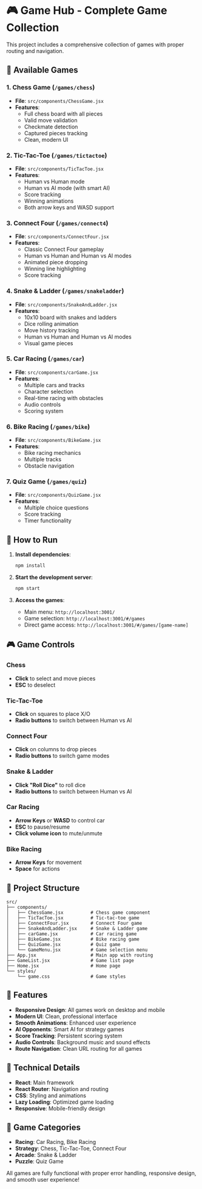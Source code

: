 # 🎮 Game Hub - Complete Game Collection

This project includes a comprehensive collection of games with proper routing and navigation.

## 🎯 Available Games

### 1. **Chess Game** (`/games/chess`)
- **File**: `src/components/ChessGame.jsx`
- **Features**: 
  - Full chess board with all pieces
  - Valid move validation
  - Checkmate detection
  - Captured pieces tracking
  - Clean, modern UI

### 2. **Tic-Tac-Toe** (`/games/tictactoe`)
- **File**: `src/components/TicTacToe.jsx`
- **Features**:
  - Human vs Human mode
  - Human vs AI mode (with smart AI)
  - Score tracking
  - Winning animations
  - Both arrow keys and WASD support

### 3. **Connect Four** (`/games/connect4`)
- **File**: `src/components/ConnectFour.jsx`
- **Features**:
  - Classic Connect Four gameplay
  - Human vs Human and Human vs AI modes
  - Animated piece dropping
  - Winning line highlighting
  - Score tracking

### 4. **Snake & Ladder** (`/games/snakeladder`)
- **File**: `src/components/SnakeAndLadder.jsx`
- **Features**:
  - 10x10 board with snakes and ladders
  - Dice rolling animation
  - Move history tracking
  - Human vs Human and Human vs AI modes
  - Visual game pieces

### 5. **Car Racing** (`/games/car`)
- **File**: `src/components/carGame.jsx`
- **Features**:
  - Multiple cars and tracks
  - Character selection
  - Real-time racing with obstacles
  - Audio controls
  - Scoring system

### 6. **Bike Racing** (`/games/bike`)
- **File**: `src/components/BikeGame.jsx`
- **Features**:
  - Bike racing mechanics
  - Multiple tracks
  - Obstacle navigation

### 7. **Quiz Game** (`/games/quiz`)
- **File**: `src/components/QuizGame.jsx`
- **Features**:
  - Multiple choice questions
  - Score tracking
  - Timer functionality

## 🚀 How to Run

1. **Install dependencies**:
   ```bash
   npm install
   ```

2. **Start the development server**:
   ```bash
   npm start
   ```

3. **Access the games**:
   - Main menu: `http://localhost:3001/`
   - Game selection: `http://localhost:3001/#/games`
   - Direct game access: `http://localhost:3001/#/games/[game-name]`

## 🎮 Game Controls

### Chess
- **Click** to select and move pieces
- **ESC** to deselect

### Tic-Tac-Toe
- **Click** on squares to place X/O
- **Radio buttons** to switch between Human vs AI

### Connect Four
- **Click** on columns to drop pieces
- **Radio buttons** to switch game modes

### Snake & Ladder
- **Click "Roll Dice"** to roll dice
- **Radio buttons** to switch between Human vs AI

### Car Racing
- **Arrow Keys** or **WASD** to control car
- **ESC** to pause/resume
- **Click volume icon** to mute/unmute

### Bike Racing
- **Arrow Keys** for movement
- **Space** for actions

## 📁 Project Structure

```
src/
├── components/
│   ├── ChessGame.jsx          # Chess game component
│   ├── TicTacToe.jsx          # Tic-tac-toe game
│   ├── ConnectFour.jsx        # Connect Four game
│   ├── SnakeAndLadder.jsx     # Snake & Ladder game
│   ├── carGame.jsx            # Car racing game
│   ├── BikeGame.jsx           # Bike racing game
│   ├── QuizGame.jsx           # Quiz game
│   └── GameMenu.jsx           # Game selection menu
├── App.jsx                    # Main app with routing
├── GameList.jsx               # Game list page
├── Home.jsx                   # Home page
└── styles/
    └── game.css               # Game styles
```

## 🎨 Features

- **Responsive Design**: All games work on desktop and mobile
- **Modern UI**: Clean, professional interface
- **Smooth Animations**: Enhanced user experience
- **AI Opponents**: Smart AI for strategy games
- **Score Tracking**: Persistent scoring system
- **Audio Controls**: Background music and sound effects
- **Route Navigation**: Clean URL routing for all games

## 🔧 Technical Details

- **React**: Main framework
- **React Router**: Navigation and routing
- **CSS**: Styling and animations
- **Lazy Loading**: Optimized game loading
- **Responsive**: Mobile-friendly design

## 🎯 Game Categories

- **Racing**: Car Racing, Bike Racing
- **Strategy**: Chess, Tic-Tac-Toe, Connect Four
- **Arcade**: Snake & Ladder
- **Puzzle**: Quiz Game

All games are fully functional with proper error handling, responsive design, and smooth user experience!